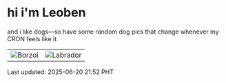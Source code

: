 # hi i'm Leoben

and i like dogs—so have some random dog pics that change whenever my CRON feels like it

|  |  |
|--------|----------|
| ![Borzoi](https://random-dog-vercel.vercel.app/api/random-borzoi?v=1750427537) | ![Labrador](https://random-dog-vercel.vercel.app/api/random-labrador?v=1750427537) |

Last updated: 2025-06-20 21:52 PHT
